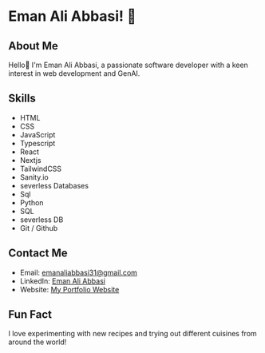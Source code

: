 # Eman Ali Abbasi! 👋

## About Me
Hello👋 I'm Eman Ali Abbasi, a passionate software developer with a keen interest in web development and GenAI.

## Skills
- HTML
- CSS
- JavaScript
- Typescript 
- React 
- Nextjs 
- TailwindCSS
- Sanity.io
- severless Databases
- Sql
- Python
- SQL
- severless DB
- Git / Github

## Contact Me
- Email: [emanaliabbasi31@gmail.com](mailto:emanaliabbasi31@gmail.com)
- LinkedIn: [Eman Ali Abbasi](https://www.linkedin.com/in/eman-ali-abbasi-937932237/)
- Website: [My Portfolio Website](https://emaanabbasi-portfolio.vercel.app/)

## Fun Fact
I love experimenting with new recipes and trying out different cuisines from around the world!

